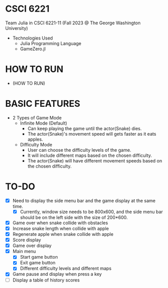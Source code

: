 # CSCI 6221
Team Julia in CSCI 6221-11 (Fall 2023 @ The George Washington University)
* Technologies Used
  * Julia Programming Language
  * GameZero.jl

# HOW TO RUN
* (HOW TO RUN)

# BASIC FEATURES
* 2 Types of Game Mode
  * Infinite Mode (Default)
    * Can keep playing the game until the actor(Snake) dies.
    * The actor(Snake)'s movement speed will gets faster as it eats apples.
  * Difficulty Mode
    * User can choose the difficulty levels of the game.
    * It will include different maps based on the chosen difficulty.
    * The actor(Snake) will have different movement speeds based on the chosen difficulty.

# TO-DO
- [x] Need to display the side menu bar and the game display at the same time.
  - [x] Currently, window size needs to be 800x600, and the side menu bar should be on the left side with the size of 200*600.
- [x] Game over when snake collide with obstacles
- [x] Increase snake length when collide with apple
- [x] Regenerate apple when snake collide with apple
- [x] Score display
- [x] Game over display
- [x] Main menu
  - [x] Start game button
  - [x] Exit game button
  - [x] Different difficulty levels and different maps
- [x] Game pause and display when press a key
- [ ] Display a table of history scores
